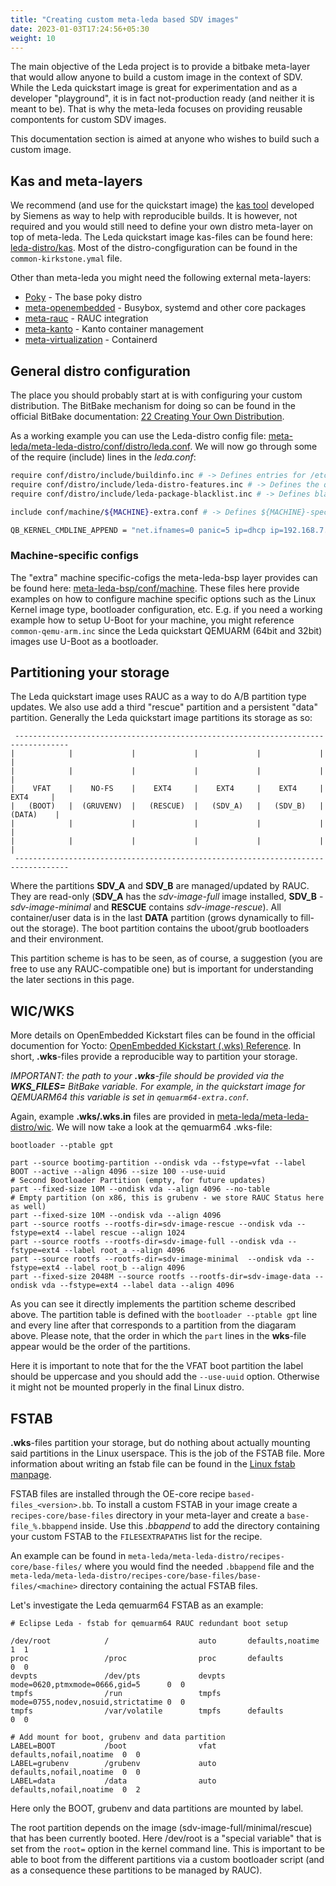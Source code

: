 ```yaml
---
title: "Creating custom meta-leda based SDV images"
date: 2023-01-03T17:24:56+05:30
weight: 10
---
```



The main objective of the Leda project is to provide a bitbake meta-layer that would allow anyone to build a custom image in the context of SDV. While the Leda quickstart image is great for experimentation
and as a developer "playground", it is in fact not-production ready (and neither it is meant to be). That is why the meta-leda focuses on providing reusable compontents for custom SDV images. 

This documentation section is aimed at anyone who wishes to build such a custom image.

## Kas and meta-layers

We recommend (and use for the quickstart image) the [kas tool](https://github.com/siemens/kas) developed by Siemens as way to help with reproducible builds. It is however, not required and you would still need to 
define your own distro meta-layer on top of meta-leda. The Leda quickstart image kas-files can be found here: [leda-distro/kas](https://github.com/eclipse-leda/leda-distro/tree/main/kas). Most of the distro-congfiguration can be found
in the `common-kirkstone.ymal` file.

Other than meta-leda you might need the following external meta-layers:

- [Poky](https://git.yoctoproject.org/git/poky) - The base poky distro
- [meta-openembedded](https://git.openembedded.org/meta-openembedded) - Busybox, systemd and other core packages
- [meta-rauc](https://github.com/rauc/meta-rauc) - RAUC integration
- [meta-kanto](https://github.com/eclipse-kanto/meta-kanto) - Kanto container management
- [meta-virtualization](https://git.yoctoproject.org/meta-virtualization) - Containerd

## General distro configuration

The place you should probably start at is with configuring your custom distribution. The BitBake mechanism for doing so can be found in the official BitBake documentation: [22 Creating Your Own Distribution](https://docs.yoctoproject.org/dev/dev-manual/custom-distribution.html#creating-your-own-distribution).

As a working example you can use the Leda-distro config file: [meta-leda/meta-leda-distro/conf/distro/leda.conf](https://github.com/eclipse-leda/meta-leda/blob/main/meta-leda-distro/conf/distro/leda.conf). We will now go through some of the require (include) lines in the *leda.conf*:

```bash
require conf/distro/include/buildinfo.inc # -> Defines entries for /etc/build
require conf/distro/include/leda-distro-features.inc # -> Defines the quickstart image features. Use as a guide for your own distro.
require conf/distro/include/leda-package-blacklist.inc # -> Defines blacklisted packages (e.g. alsa)

include conf/machine/${MACHINE}-extra.conf # -> Defines ${MACHINE}-specific configuration files fstab, wks, etc. Would be elaborated on further down.
```

```bash
QB_KERNEL_CMDLINE_APPEND = "net.ifnames=0 panic=5 ip=dhcp ip=192.168.7.2::192.168.7.1:255.255.255.0::eth0:off rootwait" # -> QEMU-specific kernel command line with which all images/partitions are booted
```

### Machine-specific configs

The "extra" machine specific-cofigs the meta-leda-bsp layer provides can be found here: [meta-leda-bsp/conf/machine](https://github.com/eclipse-leda/meta-leda/blob/main/meta-leda-bsp/conf/machine). These files here provide examples on how to configure machine specific options such as the Linux Kernel image type, bootloader configuration, etc. E.g. if you need a working example how to setup U-Boot for your machine, you might reference `common-qemu-arm.inc` since the Leda quickstart QEMUARM (64bit and 32bit) images use U-Boot as a bootloader.


## Partitioning your storage

The Leda quickstart image uses RAUC as a way to do A/B partition type updates. We also use add a third "rescue" partition and a persistent "data" partition. Generally the Leda quickstart image partitions its storage as so:

```text
 ----------------------------------------------------------------------------------
|            |             |             |             |             |             |
|            |             |             |             |             |             |
|    VFAT    |    NO-FS    |    EXT4     |    EXT4     |    EXT4     |    EXT4     |
|   (BOOT)   |  (GRUVENV)  |   (RESCUE)  |   (SDV_A)   |   (SDV_B)   |   (DATA)    |
|            |             |             |             |             |             |
|            |             |             |             |             |             |
 ----------------------------------------------------------------------------------
````

Where the partitions **SDV_A** and **SDV_B** are managed/updated by RAUC. They are read-only (**SDV_A** has the *sdv-image-full* image installed, **SDV_B** - *sdv-image-minimal* and **RESCUE** contains *sdv-image-rescue*). All container/user data is in the last **DATA** partition (grows dynamically to fill-out the storage). The boot partition contains the uboot/grub bootloaders and their environment.

This partition scheme is has to be seen, as of course, a suggestion (you are free to use any RAUC-compatible one) but is important for understanding the later sections in this page.

## WIC/WKS

More details on OpenEmbedded Kickstart files can be found in the official documention for Yocto: [OpenEmbedded Kickstart (.wks) Reference](https://docs.yoctoproject.org/ref-manual/kickstart.html). In short, **.wks**-files provide a reproducible way to partition your storage.

*IMPORTANT: the path to your **.wks**-file should be provided via the **WKS_FILES=** BitBake variable. For example, in the quickstart image for QEMUARM64 this variable is set in `qemuarm64-extra.conf`.*

Again, example **.wks/.wks.in** files are provided in [meta-leda/meta-leda-distro/wic](https://github.com/eclipse-leda/meta-leda/tree/main/meta-leda-distro/wic). We will now take a look at the qemuarm64 .wks-file:


```text
bootloader --ptable gpt

part --source bootimg-partition --ondisk vda --fstype=vfat --label BOOT --active --align 4096 --size 100 --use-uuid
# Second Bootloader Partition (empty, for future updates)
part --fixed-size 10M --ondisk vda --align 4096 --no-table
# Empty partition (on x86, this is grubenv - we store RAUC Status here as well)
part --fixed-size 10M --ondisk vda --align 4096
part --source rootfs --rootfs-dir=sdv-image-rescue --ondisk vda --fstype=ext4 --label rescue --align 1024
part --source rootfs --rootfs-dir=sdv-image-full --ondisk vda --fstype=ext4 --label root_a --align 4096
part --source rootfs --rootfs-dir=sdv-image-minimal  --ondisk vda --fstype=ext4 --label root_b --align 4096
part --fixed-size 2048M --source rootfs --rootfs-dir=sdv-image-data --ondisk vda --fstype=ext4 --label data --align 4096
```

As you can see it directly implements the partition scheme described above. The partition table is defined with the `bootloader --ptable gpt` line and every line after that corresponds to a partition from the diagaram above.
Please note, that the order in which the `part` lines in the **wks**-file appear would be the order of the partitions.

Here it is important to note that for the the VFAT boot partition the label should be uppercase and you should add the `--use-uuid` option. Otherwise it might not be mounted properly in the final Linux distro.

## FSTAB

**.wks**-files partition your storage, but do nothing about actually mounting said partitions in the Linux userspace. This is the job of the FSTAB file. More information about writing an fstab file can be found in the [Linux fstab manpage](https://man7.org/linux/man-pages/man5/fstab.5.html).

FSTAB files are installed through the OE-core recipe `based-files_<version>.bb`. To install a custom FSTAB in your image create a `recipes-core/base-files` directory in your meta-layer and create a `base-file_%.bbappend` inside.
Use this *.bbappend* to add the directory containing your custom FSTAB to the `FILESEXTRAPATHS` list for the recipe. 

An example can be found in `meta-leda/meta-leda-distro/recipes-core/base-files/` where you would find the needed `.bbappend` file and the `meta-leda/meta-leda-distro/recipes-core/base-files/base-files/<machine>` directory containing the actual FSTAB files.

Let's investigate the Leda qemuarm64 FSTAB as an example:


```text
# Eclipse Leda - fstab for qemuarm64 RAUC redundant boot setup

/dev/root            /                    auto       defaults,noatime              1  1
proc                 /proc                proc       defaults              0  0
devpts               /dev/pts             devpts     mode=0620,ptmxmode=0666,gid=5      0  0
tmpfs                /run                 tmpfs      mode=0755,nodev,nosuid,strictatime 0  0
tmpfs                /var/volatile        tmpfs      defaults              0  0

# Add mount for boot, grubenv and data partition
LABEL=BOOT           /boot                vfat       defaults,nofail,noatime  0  0
LABEL=grubenv        /grubenv             auto       defaults,nofail,noatime  0  0
LABEL=data           /data                auto       defaults,nofail,noatime  0  2
```

Here only the BOOT, grubenv and data partitions are mounted by label.

The root partition depends on the image (sdv-image-full/minimal/rescue) that has been currently booted. Here /dev/root is a "special variable" that is set from the `root=` option in the kernel command line. This is important to be able
to boot from the different partitions via a custom bootloader script (and as a consequence these partitions to be managed by RAUC).